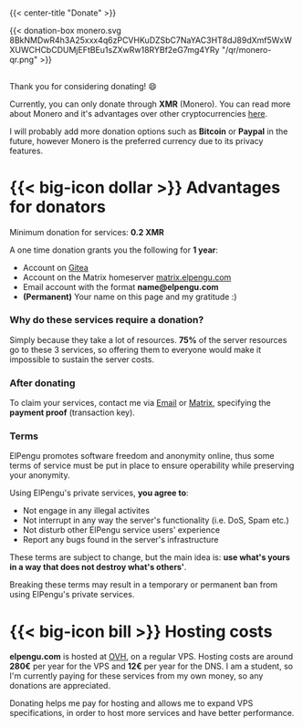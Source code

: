 #
{{< center-title "Donate" >}}

{{< donation-box monero.svg 8BkNMDwR4h3A25xxx4q6zPCVHKuDZSbC7NaYAC3HT8dJ89dXmf5WxWXUWCHCbCDUMjEFtBEu1sZXwRw18RYBf2eG7mg4YRy "/qr/monero-qr.png" >}}

##

Thank you for considering donating! 😄

Currently, you can only donate through **XMR** (Monero). You can read more about
Monero and it's advantages over other cryptocurrencies
[here](https://www.getmonero.org/).

I will probably add more donation options such as **Bitcoin** or **Paypal** in
the future, however Monero is the preferred currency due to its privacy
features.

# {{< big-icon dollar >}} Advantages for donators

Minimum donation for services: **0.2 XMR**

A one time donation grants you the following for **1 year**:
* Account on [Gitea](https://git.elpengu.com)
* Account on the Matrix homeserver [matrix.elpengu.com](https://element.elpengu.com)
* Email account with the format **name@‎elpengu.com**
* **(Permanent)** Your name on this page and my gratitude :)

### Why do these services require a donation?
Simply because they take a lot of resources. **75%** of the server resources go
to these 3 services, so offering them to everyone would make it impossible to
sustain the server costs.

### After donating
To claim your services, contact me via [Email](mailto:contact@elpengu.com) or [Matrix](https://matrix.to/#/@stefan911:matrix.elpengu.com), specifying the **payment proof** (transaction key).

### Terms
ElPengu promotes software freedom and anonymity online, thus some 
terms of service must be put in place to ensure operability while preserving
your anonymity.

Using ElPengu's private services, **you agree to**:
* Not engage in any illegal activites
* Not interrupt in any way the server's functionality (i.e. DoS, Spam etc.)
* Not disturb other ElPengu service users' experience
* Report any bugs found in the server's infrastructure

These terms are subject to change, but the main idea is: **use what's yours in
a way that does not destroy what's others'**. 

Breaking these terms may result in a temporary or permanent ban from using
ElPengu's private services.


# {{< big-icon bill >}} Hosting costs
**elpengu.com** is hosted at [OVH](https://www.ovhcloud.com/), on a regular
VPS. Hosting costs are around **280€** per year for the VPS and **12€** per year for
the DNS. I am a student, so I'm currently paying for these services from my own
money, so any donations are appreciated.

Donating helps me pay for hosting and allows me to expand VPS specifications,
in order to host more services and have better performance.
